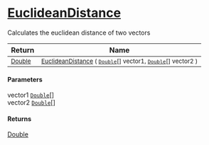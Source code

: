 # [EuclideanDistance](./DtwPy-100664207.md)

Calculates the euclidean distance of two vectors

| Return | Name | 
| --- | --- | 
| <sub>[Double](https://docs.microsoft.com/en-us/dotnet/api/System.Double)</sub>| <sub>[EuclideanDistance](./DtwPy-100664207.md) ( [`Double`](https://docs.microsoft.com/en-us/dotnet/api/System.Double)[] vector1, [`Double`](https://docs.microsoft.com/en-us/dotnet/api/System.Double)[] vector2 )</sub>| <br>


#### Parameters
 vector1  [`Double`](https://docs.microsoft.com/en-us/dotnet/api/System.Double)[]<br> vector2  [`Double`](https://docs.microsoft.com/en-us/dotnet/api/System.Double)[]
#### Returns
[Double](https://docs.microsoft.com/en-us/dotnet/api/System.Double)